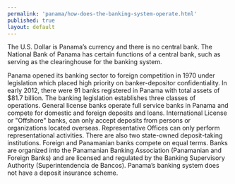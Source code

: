 ```yaml
--- 
permalink: 'panama/how-does-the-banking-system-operate.html' 
published: true 
layout: default
---
```

The U.S. Dollar is Panama’s currency and there is no central bank. The National Bank of Panama has certain functions of a central bank, such as serving as the clearinghouse for the banking system.

Panama opened its banking sector to foreign competition in 1970 under legislation which placed high priority on banker-depositor confidentiality. In early 2012, there were 91 banks registered in Panama with total assets of $81.7 billion. The banking legislation establishes three classes of operations. General license banks operate full service banks in Panama and compete for domestic and foreign deposits and loans. International License or "Offshore" banks, can only accept deposits from persons or organizations located overseas. Representative Offices can only perform representational activities. There are also two state-owned deposit-taking institutions. Foreign and Panamanian banks compete on equal terms. Banks are organized into the Panamanian Banking Association (Panamanian and Foreign Banks) and are licensed and regulated by the Banking Supervisory Authority (Superintendencia de Bancos). Panama’s banking system does not have a deposit insurance scheme.
